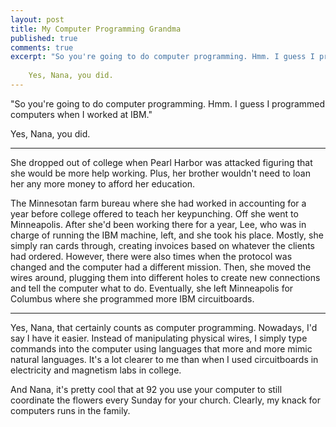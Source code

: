 ```yaml
---
layout: post
title: My Computer Programming Grandma
published: true
comments: true
excerpt: "So you're going to do computer programming. Hmm. I guess I programmed computers when I worked at IBM."
    
    Yes, Nana, you did. 
---
```


"So you're going to do computer programming. Hmm. I guess 
I programmed computers when I worked at IBM."

Yes, Nana, you did. 

<hr />
She dropped out of college when Pearl Harbor was attacked
figuring that she would be more help working. Plus, her 
brother  wouldn't need to loan her any more money to afford 
her education.

The Minnesotan farm bureau where she had worked in accounting 
for a year before college offered to teach her keypunching.
Off she went to Minneapolis. After she'd been working there 
for a year, Lee, who was in charge of running the IBM machine, 
left, and she took his place. Mostly, she simply ran cards 
through, creating invoices based on whatever the clients had 
ordered. However, there were also times when the protocol was 
changed and the computer had a different mission. Then, she 
moved the wires around, plugging them into different holes to 
create new connections and tell the computer what to do. Eventually,
she left Minneapolis for Columbus where she programmed more 
IBM circuitboards.

<hr />
Yes, Nana, that certainly counts as computer programming. Nowadays, 
I'd say I have it easier. Instead of manipulating physical wires,
I simply type commands into the computer using languages that more 
and more mimic natural languages. It's a lot clearer to me than when 
I used circuitboards in electricity and magnetism labs in college.

And Nana, it's pretty cool that at 92 you use your computer to
still coordinate the flowers every Sunday for your church. Clearly, 
my knack for computers runs in the family.